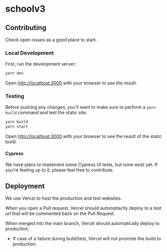 # schoolv3

## Contributing

Check open issues as a good place to start.

### Local Development

First, run the development server:

```bash
yarn dev
```

Open [http://localhost:3000](http://localhost:3000) with your browser to see the result.

### Testing

Before pushing any changes, you'll want to make sure to perform a `yarn build` command and test the static site.

```bash
yarn build
yarn start
```

Open [http://localhost:3000](http://localhost:3000) with your browser to see the result of the static build.

#### Cypress

We have plans to implement some Cypress UI tests, but none exist yet. If you're feeling up to it, please feel free to contribute.

## Deployment

We use Vercel to host the production and test websites.

When you open a Pull request, Vercel should automatiaclly deploy to a test url that will be commented back on the Pull Request.

When merged into the main branch, Vercel should automatically deploy to production.

* If case of a failure during build/test, Vercel will not promote the build to production.
